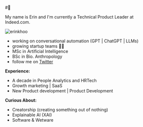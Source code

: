 #🌃

My name is Erin and I'm currently a Technical Product Leader at Indeed.com. 

<p align="left"> <img src="https://komarev.com/ghpvc/?username=erinkhoo" alt="erinkhoo" /> </p>

- working on conversational automation (GPT | ChatGPT | LLMs)
- growing startup teams 🍕🍕
- MSc in Artificial Intelligence
- BSc in Bio. Anthropology
- follow me on <a href=https://twitter.com/erinkhoo>Twitter</a>

**Experience:**

- A decade in People Analytics and HRTech
- Growth marketing | SaaS
- New Product development | Product Development

**Curious About:**

- Creatorship (creating something out of nothing)
- Explainable AI (XAI)
- Software & Wetware

